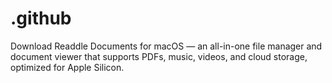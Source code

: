 # .github
 Download Readdle Documents for macOS — an all-in-one file manager and document viewer that supports PDFs, music, videos, and cloud storage, optimized for Apple Silicon.
